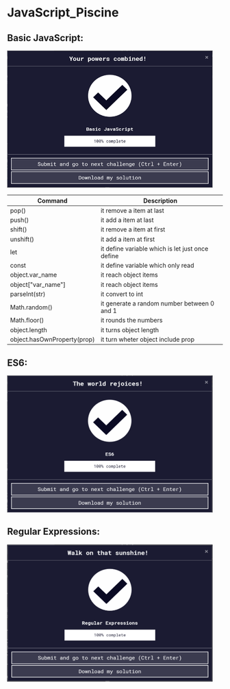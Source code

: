 # JavaScript_Piscine

## Basic JavaScript:
<img src="img/result.png" width="480" height="320">

| Command | Description |
| --- | --- |
| pop() | it remove a item at last |
| push() | it add a item at last |
| shift() | it remove a item at first |
| unshift() | it add a item at first |
| let | it define variable which is let just once define |
| const | it define variable which only read |
| object.var_name | it reach object items |
| object["var_name"] | it reach object items |
| parseInt(str) | it convert to int |
| Math.random() | it generate a random number between 0 and 1 |
| Math.floor() | it rounds the numbers|
| object.length | it turns object length |
| object.hasOwnProperty(prop) | it turn wheter object include prop |

## ES6:
<img src="img/result_2.png" width="480" height="320">


## Regular Expressions:
<img src="img/result_3.png" width="480" height="320">
